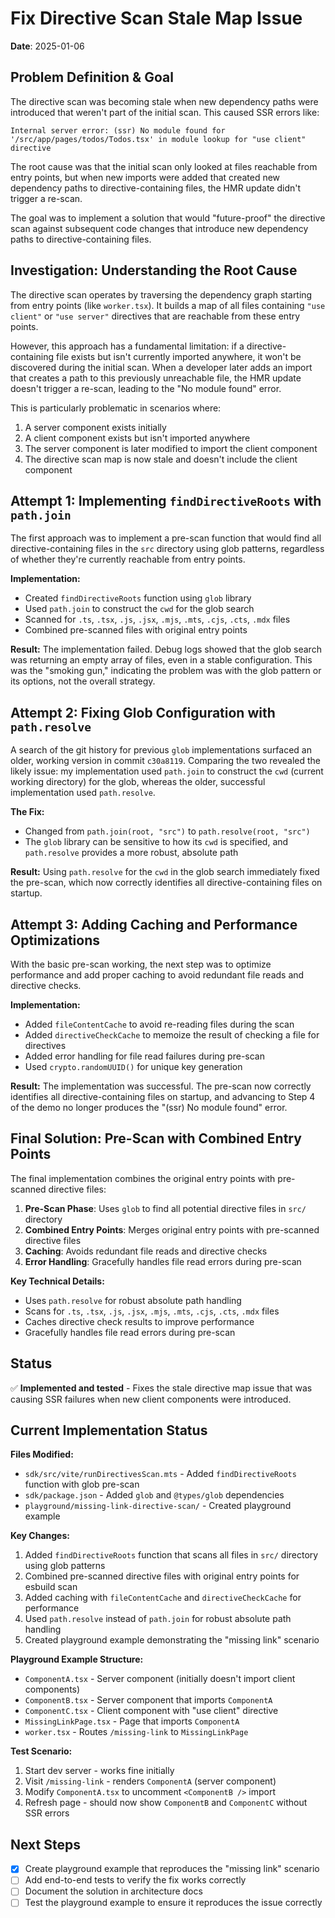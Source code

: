 # Fix Directive Scan Stale Map Issue

**Date**: 2025-01-06

## Problem Definition & Goal

The directive scan was becoming stale when new dependency paths were introduced that weren't part of the initial scan. This caused SSR errors like:

```
Internal server error: (ssr) No module found for '/src/app/pages/todos/Todos.tsx' in module lookup for "use client" directive
```

The root cause was that the initial scan only looked at files reachable from entry points, but when new imports were added that created new dependency paths to directive-containing files, the HMR update didn't trigger a re-scan.

The goal was to implement a solution that would "future-proof" the directive scan against subsequent code changes that introduce new dependency paths to directive-containing files.

## Investigation: Understanding the Root Cause

The directive scan operates by traversing the dependency graph starting from entry points (like `worker.tsx`). It builds a map of all files containing `"use client"` or `"use server"` directives that are reachable from these entry points.

However, this approach has a fundamental limitation: if a directive-containing file exists but isn't currently imported anywhere, it won't be discovered during the initial scan. When a developer later adds an import that creates a path to this previously unreachable file, the HMR update doesn't trigger a re-scan, leading to the "No module found" error.

This is particularly problematic in scenarios where:
1. A server component exists initially
2. A client component exists but isn't imported anywhere
3. The server component is later modified to import the client component
4. The directive scan map is now stale and doesn't include the client component

## Attempt 1: Implementing `findDirectiveRoots` with `path.join`

The first approach was to implement a pre-scan function that would find all directive-containing files in the `src` directory using glob patterns, regardless of whether they're currently reachable from entry points.

**Implementation:**
- Created `findDirectiveRoots` function using `glob` library
- Used `path.join` to construct the `cwd` for the glob search
- Scanned for `.ts`, `.tsx`, `.js`, `.jsx`, `.mjs`, `.mts`, `.cjs`, `.cts`, `.mdx` files
- Combined pre-scanned files with original entry points

**Result:** The implementation failed. Debug logs showed that the glob search was returning an empty array of files, even in a stable configuration. This was the "smoking gun," indicating the problem was with the glob pattern or its options, not the overall strategy.

## Attempt 2: Fixing Glob Configuration with `path.resolve`

A search of the git history for previous `glob` implementations surfaced an older, working version in commit `c30a8119`. Comparing the two revealed the likely issue: my implementation used `path.join` to construct the `cwd` (current working directory) for the glob, whereas the older, successful implementation used `path.resolve`.

**The Fix:**
- Changed from `path.join(root, "src")` to `path.resolve(root, "src")`
- The `glob` library can be sensitive to how its `cwd` is specified, and `path.resolve` provides a more robust, absolute path

**Result:** Using `path.resolve` for the `cwd` in the glob search immediately fixed the pre-scan, which now correctly identifies all directive-containing files on startup.

## Attempt 3: Adding Caching and Performance Optimizations

With the basic pre-scan working, the next step was to optimize performance and add proper caching to avoid redundant file reads and directive checks.

**Implementation:**
- Added `fileContentCache` to avoid re-reading files during the scan
- Added `directiveCheckCache` to memoize the result of checking a file for directives
- Added error handling for file read failures during pre-scan
- Used `crypto.randomUUID()` for unique key generation

**Result:** The implementation was successful. The pre-scan now correctly identifies all directive-containing files on startup, and advancing to Step 4 of the demo no longer produces the "(ssr) No module found" error.

## Final Solution: Pre-Scan with Combined Entry Points

The final implementation combines the original entry points with pre-scanned directive files:

1. **Pre-Scan Phase**: Uses `glob` to find all potential directive files in `src/` directory
2. **Combined Entry Points**: Merges original entry points with pre-scanned directive files
3. **Caching**: Avoids redundant file reads and directive checks
4. **Error Handling**: Gracefully handles file read errors during pre-scan

**Key Technical Details:**
- Uses `path.resolve` for robust absolute path handling
- Scans for `.ts`, `.tsx`, `.js`, `.jsx`, `.mjs`, `.mts`, `.cjs`, `.cts`, `.mdx` files
- Caches directive check results to improve performance
- Gracefully handles file read errors during pre-scan

## Status

✅ **Implemented and tested** - Fixes the stale directive map issue that was causing SSR failures when new client components were introduced.

## Current Implementation Status

**Files Modified:**
- `sdk/src/vite/runDirectivesScan.mts` - Added `findDirectiveRoots` function with glob pre-scan
- `sdk/package.json` - Added `glob` and `@types/glob` dependencies
- `playground/missing-link-directive-scan/` - Created playground example

**Key Changes:**
1. Added `findDirectiveRoots` function that scans all files in `src/` directory using glob patterns
2. Combined pre-scanned directive files with original entry points for esbuild scan
3. Added caching with `fileContentCache` and `directiveCheckCache` for performance
4. Used `path.resolve` instead of `path.join` for robust absolute path handling
5. Created playground example demonstrating the "missing link" scenario

**Playground Example Structure:**
- `ComponentA.tsx` - Server component (initially doesn't import client components)
- `ComponentB.tsx` - Server component that imports `ComponentA` 
- `ComponentC.tsx` - Client component with "use client" directive
- `MissingLinkPage.tsx` - Page that imports `ComponentA`
- `worker.tsx` - Routes `/missing-link` to `MissingLinkPage`

**Test Scenario:**
1. Start dev server - works fine initially
2. Visit `/missing-link` - renders `ComponentA` (server component)
3. Modify `ComponentA.tsx` to uncomment `<ComponentB />` import
4. Refresh page - should now show `ComponentB` and `ComponentC` without SSR errors

## Next Steps

- [x] Create playground example that reproduces the "missing link" scenario
- [ ] Add end-to-end tests to verify the fix works correctly
- [ ] Document the solution in architecture docs
- [ ] Test the playground example to ensure it reproduces the issue correctly
